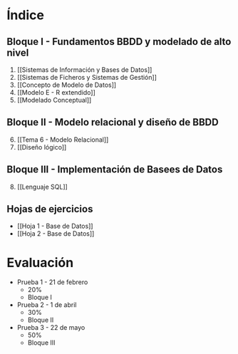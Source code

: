 # Índice
## Bloque I - Fundamentos BBDD y modelado de alto nivel
1. [[Sistemas de Información y Bases de Datos]]
2. [[Sistemas de Ficheros y Sistemas de Gestión]]
3. [[Concepto de Modelo de Datos]]
4. [[Modelo E - R extendido]]
5. [[Modelado Conceptual]]
## Bloque II - Modelo relacional y diseño de BBDD
6. [[Tema 6 - Modelo Relacional]]
7. [[Diseño lógico]]
## Bloque III - Implementación de Basees de Datos
8. [[Lenguaje SQL]]
## Hojas de ejercicios
- [[Hoja 1 - Base de Datos]]
- [[Hoja 2 - Base de Datos]]
# Evaluación
- Prueba 1 - 21 de febrero
	- 20%
	- Bloque I 
- Prueba 2 - 1 de abril
	- 30%
	- Bloque II 
- Prueba 3 - 22 de mayo
	- 50% 
	- Bloque III

